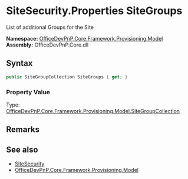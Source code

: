 # SiteSecurity.Properties SiteGroups
 List of additional Groups for the Site   

**Namespace:** [OfficeDevPnP.Core.Framework.Provisioning.Model](OfficeDevPnP.Core.Framework.Provisioning.Model.md)  
**Assembly:** OfficeDevPnP.Core.dll  
## Syntax
```C#
public SiteGroupCollection SiteGroups { get; }
```

### Property Value
Type: [OfficeDevPnP.Core.Framework.Provisioning.Model.SiteGroupCollection](OfficeDevPnP.Core.Framework.Provisioning.Model.SiteGroupCollection.md)  

## Remarks
  
## See also
- [SiteSecurity](OfficeDevPnP.Core.Framework.Provisioning.Model.SiteSecurity.md) 
- [OfficeDevPnP.Core.Framework.Provisioning.Model](OfficeDevPnP.Core.Framework.Provisioning.Model.md) 
